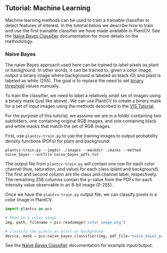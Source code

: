 ## Tutorial: Machine Learning

Machine learning methods can be used to train a trainable classifier to detect features of interest. In the tutorial
below we describe how to train and use the first trainable classifier we have made available in PlantCV. See the 
[Naive Bayes Classifier](naive_bayes_classifier.md) documentation for more details on the methodology.

### Naive Bayes

The naive Bayes approach used here can be trained to label pixels as plant or background. In other words, it can be
trained to, given a color image, output a binary image where background is labeled as black (0) and plant is labeled
as white (255). The goal is to replace the need to set [binary threshold](binary_threshold.md) values manually.

To train the classifier, we need to label a relatively small set of images using a binary mask (just like above).
We can use PlantCV to create a binary mask for a set of input images using the methods described in the 
[VIS Tutorial](vis_tutorial.md).

For the purpose of this tutorial, we assume we are in a folder containing two subfolders, one containing original RGB
images, and one containing black and white masks that match the set of RGB images.

First, use `plantcv-train.py` to use the training images to output probability density functions (PDFs) for plant
and background.

```
plantcv-train.py --imgdir ./images --maskdir ./masks --method naive_bayes --outfile naive_bayes_pdfs.txt
```

The output file from `plantcv-train.py` will contain one row for each color channel (hue, saturation, and value) for
each class (plant and background). The first and second column are the class and channel label, respectively. The
remaining 256 columns contain the p-value from the PDFs for each intensity value observable in an 8-bit image (0-255).

Once we have the `plantcv-train.py` output file, we can classify pixels in a color image in PlantCV.

```python
import plantcv as pcv

# Read in a color image
img, path, filename = pcv.readimage("color_image.png")

# Classify the pixels as plant or background
device, mask = pcv.naive_bayes_classifier(img, pdf_file="naive_bayes_pdfs.txt", device=0, debug="print")
```

See the [Naive Bayes Classifier](naive_bayes_classifier.md) documentation for example input/output.
